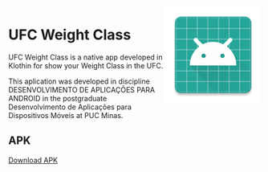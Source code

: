 <img align="right" src="https://github.com/marciovcampos/UFCWeightClass/blob/master/app/src/main/res/mipmap-xxxhdpi/ic_launcher.png"/>

# UFC Weight Class
UFC Weight Class is a native app developed in Klothin for show your Weight Class in the UFC.

This aplication was developed in discipline DESENVOLVIMENTO DE APLICAÇÕES PARA ANDROID in the postgraduate Desenvolvimento de Aplicações para Dispositivos Móveis at PUC Minas.

## APK
<a href="https://github.com/marciovcampos/UFCWeightClass/blob/master/app_UFCWeightClass.apk"  target="_blank"> Download APK </a>